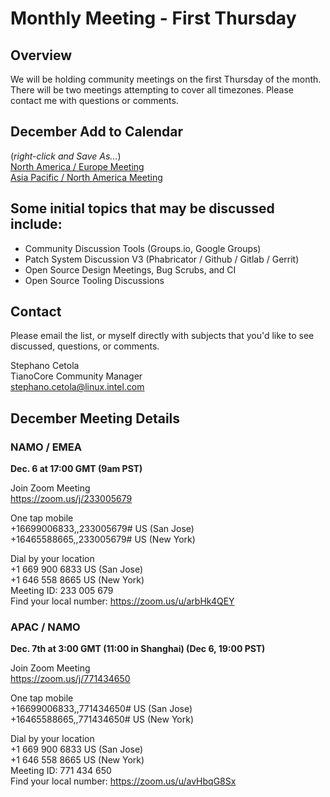 # Monthly Meeting - First Thursday
## Overview
We will be holding community meetings on the first Thursday of the month. There will be two meetings attempting to cover all timezones. Please contact me with questions or comments.

## December Add to Calendar
(_right-click and Save As..._)  
[North America / Europe Meeting](https://raw.githubusercontent.com/tianocore/tianocore.github.io/master/TianoCore-December-Community-Meeting-NAMO-EMEA.ics)  
[Asia Pacific / North America Meeting](https://raw.githubusercontent.com/tianocore/tianocore.github.io/master/TianoCore-December-Community-Meeting-APAC-NAMO.ics) 

## Some initial topics that may be discussed include:
- Community Discussion Tools (Groups.io, Google Groups)
- Patch System Discussion V3 (Phabricator / Github / Gitlab / Gerrit)
- Open Source Design Meetings, Bug Scrubs, and CI
- Open Source Tooling Discussions


## Contact
Please email the list, or myself directly with subjects that you'd like to see discussed, questions, or comments.

Stephano Cetola  
TianoCore Community Manager  
stephano.cetola@linux.intel.com    
  
## December Meeting Details

### NAMO / EMEA

**Dec. 6 at 17:00 GMT (9am PST)**

Join Zoom Meeting  
https://zoom.us/j/233005679  
  
One tap mobile  
+16699006833,,233005679# US (San Jose)  
+16465588665,,233005679# US (New York)  
  
Dial by your location  
        +1 669 900 6833 US (San Jose)  
        +1 646 558 8665 US (New York)  
Meeting ID: 233 005 679  
Find your local number: https://zoom.us/u/arbHk4QEY  
  
### APAC / NAMO
  
**Dec. 7th at 3:00 GMT (11:00 in Shanghai) (Dec 6, 19:00 PST)**
  
Join Zoom Meeting  
https://zoom.us/j/771434650  
  
One tap mobile  
+16699006833,,771434650# US (San Jose)  
+16465588665,,771434650# US (New York)  
  
Dial by your location  
        +1 669 900 6833 US (San Jose)  
        +1 646 558 8665 US (New York)  
Meeting ID: 771 434 650  
Find your local number: https://zoom.us/u/avHbqG8Sx  
